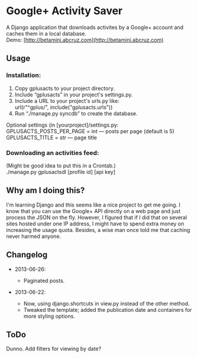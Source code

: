 # Google+ Activity Saver

A Django application that downloads activites by a Google+ account and caches them in a local database.  
Demo: [http://betamini.abcruz.com](http://betamini.abcruz.com)

## Usage
### Installation:
1. Copy gplusacts to your project directory.
2. Include “gplusacts” in your project's settings.py.
3. Include a URL to your project's urls.py like:  
url(r"^gplus/", include("gplusacts.urls"))
4. Run “./manage.py syncdb” to create the database.

Optional settings (in [yourproject]/settings.py:  
GPLUSACTS\_POSTS\_PER\_PAGE = int — posts per page (default is 5)  
GPLUSACTS\_TITLE = str — page title 

### Downloading an activities feed:
(Might be good idea to put this in a Crontab.)  
./manage.py gplusactsdl [profile id] [api key]

## Why am I doing this?
I'm learning Django and this seems like a nice project to get me going. I know that you can use the Google+ API directly on a web page and just process the JSON on the fly. However, I figured that if I did that on several sites hosted under one IP address, I might have to spend extra money on increasing the usage quota. Besides, a wise man once told me that caching never harmed anyone.

## Changelog

* 2013-06-26:
    * Paginated posts.

* 2013-06-22:
    * Now, using django.shortcuts in view.py instead of the other method.
    * Tweaked the template; added the publication date and containers for more styling options.

## ToDo
Dunno. Add filters for viewing by date?
